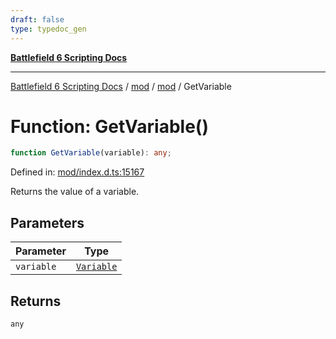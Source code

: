 ```yaml
---
draft: false
type: typedoc_gen
---
```


[**Battlefield 6 Scripting Docs**](../../../_index.md)

***

[Battlefield 6 Scripting Docs](../../../_index.md) / [mod](../../_index.md) / [mod](../_index.md) / GetVariable

# Function: GetVariable()

```ts
function GetVariable(variable): any;
```

Defined in: [mod/index.d.ts:15167](https://github.com/battlefield-portal-community/portal-docs/blob/ff09b2690670f74de7e97198022e5a97ff1161ff/generators/santiago/mod/index.d.ts#L15167)

Returns the value of a variable.

## Parameters

| Parameter | Type |
| ------ | ------ |
| `variable` | [`Variable`](../Variable/_index.md) |

## Returns

`any`
